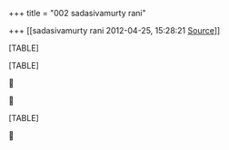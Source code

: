 +++
title = "002 sadasivamurty rani"

+++
[[sadasivamurty rani	2012-04-25, 15:28:21 [Source](https://groups.google.com/g/bvparishat/c/nAvAXJnYApc)]]



[TABLE]

[TABLE]





[TABLE]



